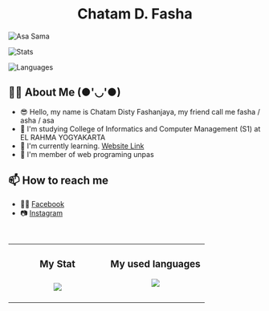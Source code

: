 <h1 align="center">Chatam D. Fasha</h1>
<p> <img src="https://komarev.com/ghpvc/?username=asasama&label=Profile%20views&color=0e75b6&style=flat" alt="Asa Sama" /> </p>
<p> <img alt="Stats" src="https://github-readme-stats.vercel.app/api?username=asasama&count_private=true&show_icons=true&show_icons=true&theme=dracula" /> </p>
<p> <img alt="Languages" src="https://github-readme-stats.vercel.app/api/top-langs/?username=asasama&layout=compact&langs_count=10&show_icons=true&theme=dracula" /> </p>
<a href="https://discord.com/users/936464136911585330><img src="https://lanyard-profile-readme.vercel.app/api/936464136911585330" alt="Discord" /></a>

## 👨‍💻 About Me (●'◡'●)
- 😎 Hello, my name is Chatam Disty Fashanjaya, my friend call me fasha / asha / asa
- 🌱 I'm studying College of Informatics and Computer Management (S1) at EL RAHMA YOGYAKARTA
- 🔭 I'm currently learning. [Website Link](https://asasama.github.io/)
- 💬 I'm member of web programing unpas


## 📫 How to reach me
- 👩‍💻 [Facebook](https://facebook.com/shaaichi)
- 📷 [Instagram](https://www.instagram.com/shath.fa)

<br>

<table>
   <td width="50%" valign="top">
    <h3 align="center"> My Stat<h3>
    <p align="center">
      <img src="https://github-readme-stats.vercel.app/api?username=asasama&theme=algolia&column=7&no-frame=true" />
    </p>
   </td>
   <td width="50%" valign="top">
    <h3 align="center"> My used languages</h3>
     <p align="center">
      <img src="https://github-readme-stats.vercel.app/api/top-langs/?username=asasama&theme=outrun&column=7&no-frame=true"/>
     </p>
  </td>
</table>
